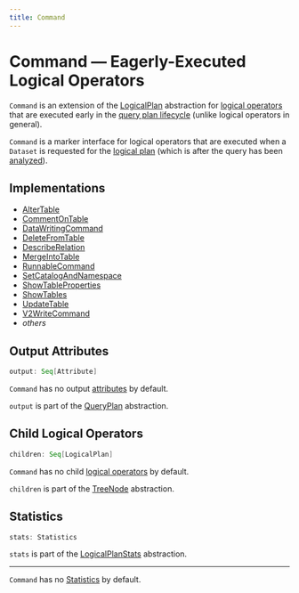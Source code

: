 ```yaml
---
title: Command
---
```


# Command &mdash; Eagerly-Executed Logical Operators

`Command` is an extension of the [LogicalPlan](LogicalPlan.md) abstraction for [logical operators](#implementations) that are executed early in the [query plan lifecycle](../QueryExecution.md#query-plan-lifecycle) (unlike logical operators in general).

`Command` is a marker interface for logical operators that are executed when a `Dataset` is requested for the [logical plan](../Dataset.md#logicalPlan) (which is after the query has been [analyzed](../QueryExecution.md#analyzed)).

## Implementations

* [AlterTable](AlterTable.md)
* [CommentOnTable](CommentOnTable.md)
* [DataWritingCommand](DataWritingCommand.md)
* [DeleteFromTable](DeleteFromTable.md)
* [DescribeRelation](DescribeRelation.md)
* [MergeIntoTable](MergeIntoTable.md)
* [RunnableCommand](RunnableCommand.md)
* [SetCatalogAndNamespace](SetCatalogAndNamespace.md)
* [ShowTableProperties](ShowTableProperties.md)
* [ShowTables](ShowTables.md)
* [UpdateTable](UpdateTable.md)
* [V2WriteCommand](V2WriteCommand.md)
* _others_

## <span id="output"> Output Attributes

```scala
output: Seq[Attribute]
```

`Command` has no output [attributes](../expressions/Attribute.md) by default.

`output` is part of the [QueryPlan](../catalyst/QueryPlan.md#output) abstraction.

## <span id="children"> Child Logical Operators

```scala
children: Seq[LogicalPlan]
```

`Command` has no child [logical operators](LogicalPlan.md) by default.

`children` is part of the [TreeNode](../catalyst/TreeNode.md#children) abstraction.

## <span id="stats"> Statistics

```scala
stats: Statistics
```

`stats` is part of the [LogicalPlanStats](../cost-based-optimization/LogicalPlanStats.md#stats) abstraction.

---

`Command` has no [Statistics](../cost-based-optimization/Statistics.md) by default.
